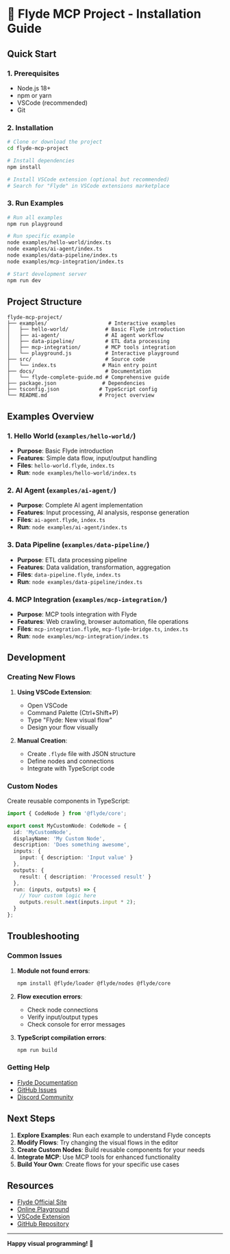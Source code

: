 # 🚀 Flyde MCP Project - Installation Guide

## Quick Start

### 1. Prerequisites

- Node.js 18+ 
- npm or yarn
- VSCode (recommended)
- Git

### 2. Installation

```bash
# Clone or download the project
cd flyde-mcp-project

# Install dependencies
npm install

# Install VSCode extension (optional but recommended)
# Search for "Flyde" in VSCode extensions marketplace
```

### 3. Run Examples

```bash
# Run all examples
npm run playground

# Run specific example
node examples/hello-world/index.ts
node examples/ai-agent/index.ts
node examples/data-pipeline/index.ts
node examples/mcp-integration/index.ts

# Start development server
npm run dev
```

## Project Structure

```
flyde-mcp-project/
├── examples/                    # Interactive examples
│   ├── hello-world/            # Basic Flyde introduction
│   ├── ai-agent/               # AI agent workflow
│   ├── data-pipeline/          # ETL data processing
│   ├── mcp-integration/        # MCP tools integration
│   └── playground.js           # Interactive playground
├── src/                        # Source code
│   └── index.ts               # Main entry point
├── docs/                       # Documentation
│   └── flyde-complete-guide.md # Comprehensive guide
├── package.json               # Dependencies
├── tsconfig.json             # TypeScript config
└── README.md                 # Project overview
```

## Examples Overview

### 1. Hello World (`examples/hello-world/`)
- **Purpose**: Basic Flyde introduction
- **Features**: Simple data flow, input/output handling
- **Files**: `hello-world.flyde`, `index.ts`
- **Run**: `node examples/hello-world/index.ts`

### 2. AI Agent (`examples/ai-agent/`)
- **Purpose**: Complete AI agent implementation
- **Features**: Input processing, AI analysis, response generation
- **Files**: `ai-agent.flyde`, `index.ts`
- **Run**: `node examples/ai-agent/index.ts`

### 3. Data Pipeline (`examples/data-pipeline/`)
- **Purpose**: ETL data processing pipeline
- **Features**: Data validation, transformation, aggregation
- **Files**: `data-pipeline.flyde`, `index.ts`
- **Run**: `node examples/data-pipeline/index.ts`

### 4. MCP Integration (`examples/mcp-integration/`)
- **Purpose**: MCP tools integration with Flyde
- **Features**: Web crawling, browser automation, file operations
- **Files**: `mcp-integration.flyde`, `mcp-flyde-bridge.ts`, `index.ts`
- **Run**: `node examples/mcp-integration/index.ts`

## Development

### Creating New Flows

1. **Using VSCode Extension**:
   - Open VSCode
   - Command Palette (Ctrl+Shift+P)
   - Type "Flyde: New visual flow"
   - Design your flow visually

2. **Manual Creation**:
   - Create `.flyde` file with JSON structure
   - Define nodes and connections
   - Integrate with TypeScript code

### Custom Nodes

Create reusable components in TypeScript:

```typescript
import { CodeNode } from '@flyde/core';

export const MyCustomNode: CodeNode = {
  id: 'MyCustomNode',
  displayName: 'My Custom Node',
  description: 'Does something awesome',
  inputs: {
    input: { description: 'Input value' }
  },
  outputs: {
    result: { description: 'Processed result' }
  },
  run: (inputs, outputs) => {
    // Your custom logic here
    outputs.result.next(inputs.input * 2);
  }
};
```

## Troubleshooting

### Common Issues

1. **Module not found errors**:
   ```bash
   npm install @flyde/loader @flyde/nodes @flyde/core
   ```

2. **Flow execution errors**:
   - Check node connections
   - Verify input/output types
   - Check console for error messages

3. **TypeScript compilation errors**:
   ```bash
   npm run build
   ```

### Getting Help

- [Flyde Documentation](https://flyde.dev/docs)
- [GitHub Issues](https://github.com/flydelabs/flyde/issues)
- [Discord Community](https://www.flyde.dev/discord)

## Next Steps

1. **Explore Examples**: Run each example to understand Flyde concepts
2. **Modify Flows**: Try changing the visual flows in the editor
3. **Create Custom Nodes**: Build reusable components for your needs
4. **Integrate MCP**: Use MCP tools for enhanced functionality
5. **Build Your Own**: Create flows for your specific use cases

## Resources

- [Flyde Official Site](https://flyde.dev)
- [Online Playground](https://flyde.dev/playground)
- [VSCode Extension](https://marketplace.visualstudio.com/items?itemName=flyde.flyde-vscode)
- [GitHub Repository](https://github.com/flydelabs/flyde)

---

**Happy visual programming! 🚀**